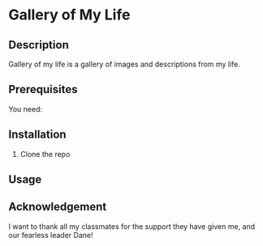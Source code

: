 # Gallery of My Life

## Description

Gallery of my life is a gallery of images and descriptions from my life.  

## Prerequisites

You need:


## Installation

1. Clone the repo


## Usage



## Acknowledgement

I want to thank all my classmates for the support they have given me, and our fearless leader Dane!

